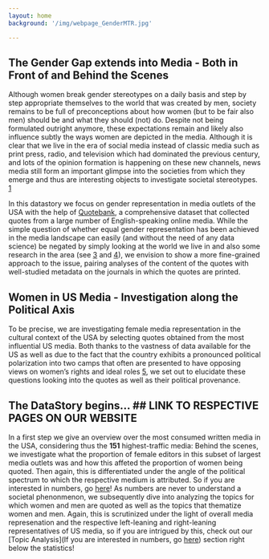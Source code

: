 ```yaml
---
layout: home
background: '/img/webpage_GenderMTR.jpg'

---
```


## The Gender Gap extends into Media - Both in Front of and Behind the Scenes

Although women break gender stereotypes on a daily basis and step by step appropriate themselves to the world that was created by men, society remains to be full of preconceptions about how women (but to be fair also men) should be and what they should (not) do. Despite not being formulated outright anymore, these expectations remain and likely also influence subtly the ways women are depicted in the media. Although it is clear that we live in the era of social media instead of classic media such as print press, radio, and television which had dominated the previous century, and lots of the opinion formation is happening on these new channels, news media still form an important glimpse into the societies from which they emerge and thus are interesting objects to investigate societal stereotypes. [1](https://www1.udel.edu/comm245/readings/GenderedMedia.pdf)

In this datastory we focus on gender representation in media outlets of the USA with the help of [Quotebank](https://quotebank.dlab.tools/), a comprehensive dataset that collected quotes from a large number of English-speaking online media. While the simple question of whether equal gender representation has been achieved in the media landscape can easily (and without the need of any data science) be negated by simply looking at the world we live in and also some research in the area (see [3](]https://womensmediacenter.com/reports/the-status-of-women-in-u-s-media-2019) and [4](https://reutersinstitute.politics.ox.ac.uk/women-and-leadership-news-media-2020-evidence-ten-markets)), we envision to show a more fine-grained approach to the issue, pairing analyses of the content of the quotes with well-studied metadata on the journals in which the quotes are printed.

## Women in US Media - Investigation along the Political Axis

To be precise, we are investigating female media representation in the cultural context of the USA by selecting quotes obtained from the most influential US media. Both thanks to the vastness of data available for the US as well as due to the fact that the country exhibits a pronounced political polarization into two camps that often are presented to have opposing views on women’s rights and ideal roles [5](https://www.vox.com/mischiefs-of-faction/2016/7/18/12203690/democrats-republicans-gender-discrimination), we set out to elucidate these questions looking into the quotes as well as their political provenance.


## The DataStory begins… ## LINK TO RESPECTIVE PAGES ON OUR WEBSITE

In a first step we give an overview over the most consumed written media in the USA, considering thus the **151** highest-traffic media: Behind the scenes, we investigate what the proportion of female editors in this subset of largest media outlets was and how this affeted the proportion of women being quoted. Then again, this is differentiated under the angle of the political spectrum to which the respective medium is attributed. So if you are interested in numbers, go [here](https://vfayt99.github.io/femedia/2021/01/02/Analysis.html)!
As numbers are never to understand a societal phenonmenon, we subsequently dive into analyzing the topics for which women and men are quoted as well as the topics that thematize women and men. Again, this is scrutinized under the light of overall media represenation and the respective left-leaning and right-leaning representatives of US media, so if you are intrigued by this, check out our [Topic Analysis](If you are interested in numbers, go [here](https://vfayt99.github.io/femedia/2021/01/02/Analysis.html)) section right below the statistics!
